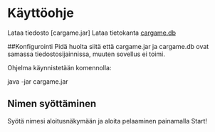# Käyttöohje

Lataa tiedosto [cargame.jar] 
Lataa tietokanta [cargame.db](https://github.com/leevileh/otm-harjoitustyo/blob/master/CarGame/db/cargame.db) 

##Konfigurointi
Pidä huolta siitä että cargame.jar ja cargame.db ovat samassa tiedostosijainnissa, muuten sovellus ei toimi.

Ohjelma käynnistetään komennolla:

java -jar cargame.jar

## Nimen syöttäminen
Syötä nimesi aloitusnäkymään ja aloita pelaaminen painamalla Start!

